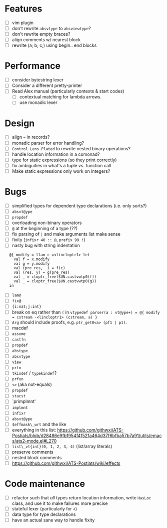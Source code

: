# Features
- [ ] vim plugin
- [ ] don't rewrite `absvtype` to `absviewtype`?
- [ ] don't rewrite empty braces?
- [ ] align comments w/ nearest block
- [ ] rewrite (a; b; c;) using begin.. end blocks
# Performance
- [ ] consider bytestring lexer
- [ ] Consider a different pretty-printer
- [ ] Read Alex manual (particularly contexts & start codes)
  - [ ] contextual matching for lambda arrows.
  - [ ] use monadic lexer
# Design
- [ ] align `=` in records?
- [ ] monadic parser for error handling?
- [ ] `Control.Lens.Plated` to rewrite nested binary operations?
- [ ] handle location information in a comonad?
- [ ] type for static expressions (so they print correctly)
- [ ] fix ambiguities in what's a tuple vs. function call
- [ ] Make static expressions only work on integers?
# Bugs
- [ ] simplified types for dependent type declarations (i.e. only sorts?)
- [ ] `absvt@ype`
- [ ] `propdef`
- [ ] overloading non-binary operators
- [ ] `@` at the beginning of a type (??)
- [ ] fix parsing of `|` and make arguments list make sense
- [ ] fixity (`infixr 40 :: @`, `prefix 99 !`)
- [ ] nasty bug with string indentation
```
  @{ modify = llam c =<lincloptr1> let
    val f = x.modify
    val g = y.modify
    val (pre_res, _) = f(c)
    val (res, y) = g(pre_res)
    val _ = cloptr_free($UN.castvwtp0(f))
    val _ = cloptr_free($UN.castvwtp0(g))
  in
```
- [ ] `lam@`
- [ ] `fix@`
- [ ] `{i:nat;j:int}`
- [ ] break on eq rather than `(` in `vtypedef parser(a : vt@ype+) = @{ modify = cstream -<lincloptr1> (cstream, a) }`
- [ ] `Arg` should include proofs, e.g. `ptr_get0<a> (pf1 | p1)`.
- [ ] macdef
- [ ] `assume`
- [ ] `castfn`
- [ ] `propdef`
- [ ] `abstype`
- [ ] `absvtype`
- [ ] `view`
- [ ] `prfn`
- [ ] `tkindef` / `typekindef`?
- [ ] `prfun`
- [ ] `<>` (aka not-equals)
- [ ] `propdef`
- [ ] `stacst`
- [ ] `primplmnt'
- [ ] `implmnt`
- [ ] `infixr`
- [ ] `absvt@ype`
- [ ] `$effmask\_wrt` and the like
- [ ] everything in this list: https://github.com/githwxi/ATS-Postiats/blob/d28486e9fb1954f41521a464d37f6bfba57b7a91/utils/emacs/ats2-mode.el#L270
- [ ] `list\_vt{int}(0, 1, 2, 3, 4)` (list/array literals)
- [ ] preserve comments
- [ ] nested block comments
- [ ] https://github.com/githwxi/ATS-Postiats/wiki/effects
# Code maintenance
- [ ] refactor such that *all* types return location information, write `HasLoc`
  class, and use it to make failures more precise
- [ ] stateful lexer (particularly for `<`)
- [ ] data type for type declarations
- [ ] have an actual sane way to handle fixity
